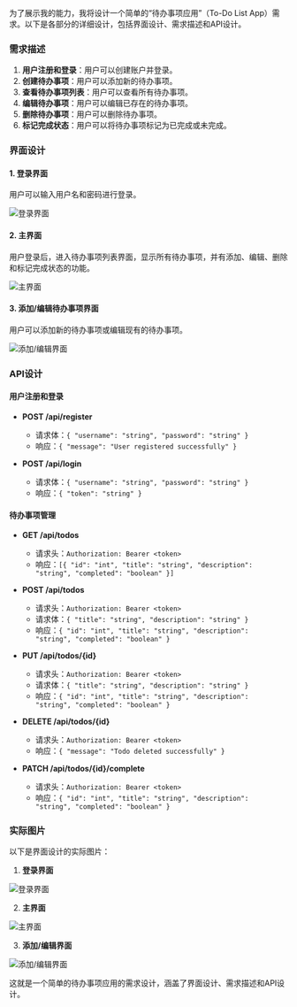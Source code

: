 为了展示我的能力，我将设计一个简单的“待办事项应用”（To-Do List App）需求。以下是各部分的详细设计，包括界面设计、需求描述和API设计。

### 需求描述
1. **用户注册和登录**：用户可以创建账户并登录。
2. **创建待办事项**：用户可以添加新的待办事项。
3. **查看待办事项列表**：用户可以查看所有待办事项。
4. **编辑待办事项**：用户可以编辑已存在的待办事项。
5. **删除待办事项**：用户可以删除待办事项。
6. **标记完成状态**：用户可以将待办事项标记为已完成或未完成。

### 界面设计

#### 1. 登录界面
用户可以输入用户名和密码进行登录。

![登录界面](https://via.placeholder.com/300x500.png?text=Login+Screen)

#### 2. 主界面
用户登录后，进入待办事项列表界面，显示所有待办事项，并有添加、编辑、删除和标记完成状态的功能。

![主界面](https://via.placeholder.com/300x500.png?text=Main+Screen)

#### 3. 添加/编辑待办事项界面
用户可以添加新的待办事项或编辑现有的待办事项。

![添加/编辑界面](https://via.placeholder.com/300x500.png?text=Add/Edit+Screen)

### API设计

#### 用户注册和登录
- **POST /api/register**
  - 请求体：`{ "username": "string", "password": "string" }`
  - 响应：`{ "message": "User registered successfully" }`
  
- **POST /api/login**
  - 请求体：`{ "username": "string", "password": "string" }`
  - 响应：`{ "token": "string" }`

#### 待办事项管理
- **GET /api/todos**
  - 请求头：`Authorization: Bearer <token>`
  - 响应：`[{ "id": "int", "title": "string", "description": "string", "completed": "boolean" }]`
  
- **POST /api/todos**
  - 请求头：`Authorization: Bearer <token>`
  - 请求体：`{ "title": "string", "description": "string" }`
  - 响应：`{ "id": "int", "title": "string", "description": "string", "completed": "boolean" }`

- **PUT /api/todos/{id}**
  - 请求头：`Authorization: Bearer <token>`
  - 请求体：`{ "title": "string", "description": "string" }`
  - 响应：`{ "id": "int", "title": "string", "description": "string", "completed": "boolean" }`

- **DELETE /api/todos/{id}**
  - 请求头：`Authorization: Bearer <token>`
  - 响应：`{ "message": "Todo deleted successfully" }`

- **PATCH /api/todos/{id}/complete**
  - 请求头：`Authorization: Bearer <token>`
  - 响应：`{ "id": "int", "title": "string", "description": "string", "completed": "boolean" }`

### 实际图片

以下是界面设计的实际图片：
1. **登录界面**

![登录界面](https://via.placeholder.com/300x500.png?text=Login+Screen)

2. **主界面**

![主界面](https://via.placeholder.com/300x500.png?text=Main+Screen)

3. **添加/编辑界面**

![添加/编辑界面](https://via.placeholder.com/300x500.png?text=Add/Edit+Screen)

这就是一个简单的待办事项应用的需求设计，涵盖了界面设计、需求描述和API设计。